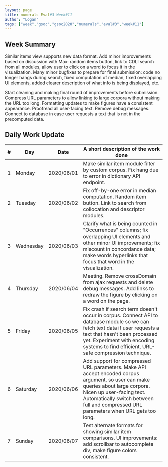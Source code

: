 ```yaml
---
layout: page
title: numerals Eval#3 Week#11
author: "Logan"
tags: ["week","gsoc","gsoc2020","numerals","eval#3","week#11"]
---
```


## Week Summary

Similar items view supports new data format. Add minor improvements based on discussion with Max: random items button, link to CDLI search from all modules, allow user to click on a word to focus it in the visualization. Many minor bugfixes to prepare for final submission: code no longer hangs during search, fixed computation of median, fixed overlapping UI elements, added clearer description of what info is being displayed, etc. 

Start cleaning and making final round of improvements before submission. Compress URL parameters to allow linking to large corpora without making the URL too long. Formatting updates to make figures have a consistent appearance. Proofread all user-facing text. Remove debug messages. Connect to database in case user requests a text that is not in the precomputed data.

## Daily Work Update

|\#|Day|Date|A short description of the work done|  
|---	|---	|---	|---	|  
|1   	| Monday 	|   2020/06/01	| Make similar item module filter by custom corpus. Fix hang due to error in dictionary API endpoint.   	|  
|2   	| Tuesday  	|   2020/06/02	| Fix off-by-one error in median computation. Random item button. Link to search from collocation and descriptor modules.  	|  
|3   	| Wednesday  	|  2020/06/03 	| Clarify what is being counted in "Occurrences" columns; fix overlapping UI elements and other minor UI improvements; fix miscount in concordance data; make words hyperlinks that focus that word in the visualization.  	|  
|4   	| Thursday  	|   2020/06/04	| Meeting. Remove crossDomain from ajax requests and delete debug messages. Add links to redraw the figure by clicking on a word on the page.  	|  
|5   	| Friday  	|   2020/06/05	| Fix crash if search term doesn't occur in corpus. Connect API to database module so we can fetch text data if user requests a text that hasn't been processed yet. Experiment with encoding systems to find efficient, URL-safe compression technique.   	|  
|6   	| Saturday  	|   2020/06/06	| Add support for compressed URL parameters. Make API accept encoded corpus argument, so user can make queries about large corpora. Nicen up user-facing text. Automatically switch between full and compressed URL parameters when URL gets too long.   	|  
|7   	| Sunday  	|   2020/06/07	| Test alternate formats for showing similar item comparisons. UI improvements: add scrollbar to autocomplete div, make figure colors consistent.  	|  
